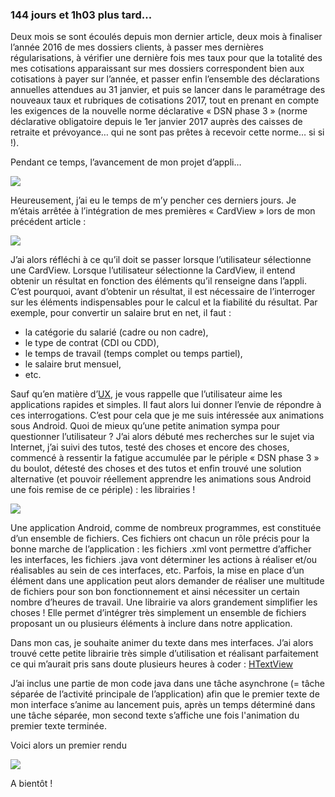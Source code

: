 ### 144 jours et 1h03 plus tard...

<span class="highlight-span">Deux mois</span> se sont écoulés depuis mon dernier article, deux mois à finaliser l’année 2016 de mes dossiers clients, à passer mes dernières régularisations, à vérifier une dernière fois mes taux pour que la totalité des mes cotisations apparaissant sur mes dossiers correspondent bien aux cotisations à payer sur l’année, et passer enfin l’ensemble des déclarations annuelles attendues au 31 janvier, et puis se lancer dans le paramétrage des nouveaux taux et rubriques de cotisations 2017, tout en prenant en compte les exigences de la nouvelle norme déclarative « <span class="highlight-span">DSN phase 3</span> » (norme déclarative obligatoire depuis le 1er janvier 2017 auprès des caisses de retraite et prévoyance… qui ne sont pas prêtes à recevoir cette norme… si si !).

Pendant ce temps, l’avancement de mon projet d’appli…

<img src = "http://i.giphy.com/EoeZCXWwmMIH6.gif"/>

Heureusement, j’ai eu le temps de m’y pencher ces derniers jours. Je m’étais arrêtée à l’intégration de mes premières « <span class="highlight-span">CardView</span> » lors de mon précédent article :

<img src = "https://marlenech.github.io/img/dec29.gif"/>

J’ai alors réfléchi à ce qu’il doit se passer lorsque l’utilisateur sélectionne une CardView. Lorsque l’utilisateur sélectionne la CardView, il entend obtenir un résultat en fonction des éléments qu’il renseigne dans l’appli. C’est pourquoi, avant d’obtenir un résultat, il est nécessaire de l’interroger sur les éléments indispensables pour le calcul et la fiabilité du résultat. Par exemple, pour convertir un salaire brut en net, il faut :

-	la catégorie du salarié (cadre ou non cadre),
-	le type de contrat (CDI ou CDD),
-	le temps de travail (temps complet ou temps partiel),
-	le salaire brut mensuel,
-	etc.

Sauf qu’en matière d’<a href="https://marlenech.github.io/2016/Penser-Exp%C3%A9rience-Utilisateur-!.html">UX</a>, je vous rappelle que l’utilisateur aime les applications <span class="highlight-span">rapides et simples</span>. Il faut alors lui donner l’envie de répondre à ces interrogations. C’est pour cela que je me suis intéressée aux animations sous Android. Quoi de mieux qu’une petite animation sympa pour questionner l’utilisateur ? J’ai alors débuté mes recherches sur le sujet via Internet, j’ai suivi des tutos, testé des choses et encore des choses, commencé à ressentir la fatigue accumulée par le périple « DSN phase 3 » du boulot, détesté des choses et des tutos et enfin trouvé une solution alternative (et pouvoir réellement apprendre les animations sous Android une fois remise de ce périple) : <span class="highlight-span">les librairies</span> !

<img src = "http://i.giphy.com/3o7ZeHqK4bCqCCAvv2.gif"/>

Une application Android, comme de nombreux programmes, est constituée d’un ensemble de fichiers. Ces fichiers ont chacun un rôle précis pour la bonne marche de l’application : les fichiers .xml vont permettre d’afficher les interfaces, les fichiers .java vont déterminer les actions à réaliser et/ou réalisables au sein de ces interfaces, etc. Parfois, la mise en place d’un élément dans une application peut alors demander de réaliser une multitude de fichiers pour son bon fonctionnement et ainsi nécessiter un certain nombre d’heures de travail. Une librairie va alors grandement simplifier les choses ! Elle permet d’intégrer très simplement un ensemble de fichiers proposant un ou plusieurs éléments à inclure dans notre application.

Dans mon cas, je souhaite <span class="highlight-span">animer du texte</span> dans mes interfaces. J’ai alors trouvé cette petite librairie très simple d’utilisation et réalisant parfaitement ce qui m’aurait pris sans doute plusieurs heures à coder : <a href="https://github.com/hanks-zyh/HTextView">HTextView</a>

J’ai inclus une partie de mon code java dans une <span class="highlight-span">tâche asynchrone</span> (= tâche séparée de l’activité principale de l’application) afin que le premier texte de mon interface s’anime au lancement puis, après un temps déterminé dans une tâche séparée, mon second texte s’affiche une fois l'animation du premier texte terminée.

Voici alors un premier rendu 

<img src = "https://marlenech.github.io/img/fev.-28-2017.gif"/>

A bientôt !
